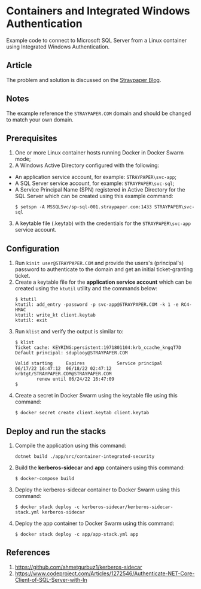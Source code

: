 # Containers and Integrated Windows Authentication
Example code to connect to Microsoft SQL Server from a Linux container using Integrated Windows Authentication.

## Article
The problem and solution is discussed on the [Straypaper Blog](https://straypaper.com/containers-and-integrated-security/).

## Notes
The example reference the `STRAYPAPER.COM` domain and should be changed to match your own domain.

## Prerequisites
1. One or more Linux container hosts running Docker in Docker Swarm mode;
2. A Windows Active Directory configured with the following:
* An application service account, for example: `STRAYPAPER\svc-app`;
* A SQL Server service account, for example: `STRAYPAPER\svc-sql`;
* A Service Principal Name (SPN) registered in Active Directory for the SQL Server which can be created using this example command: 
  ```
  $ setspn -A MSSQLSvc/sp-sql-001.straypaper.com:1433 STRAYPAPER\svc-sql
  ```
3. A keytable file (.keytab) with the credentials for the `STRAYPAPER\svc-app` service account.

## Configuration
1. Run `kinit user@STRAYPAPER.COM` and provide the users's (principal's) password to authenticate to the domain and get an initial ticket-granting ticket.
2. Create a keytable file for the __application service account__ which can be created using the `ktutil` utility and the commands below:
   ```
   $ ktutil
   ktutil: add_entry -password -p svc-app@STRAYPAPER.COM -k 1 -e RC4-HMAC
   ktutil: write_kt client.keytab
   ktutil: exit
   ```
3. Run `klist` and verify the output is similar to:
   ```
   $ klist
   Ticket cache: KEYRING:persistent:1971801104:krb_ccache_kngqT7D
   Default principal: sduplooy@STRAYPAPER.COM
 
   Valid starting     Expires            Service principal
   06/17/22 16:47:12  06/18/22 02:47:12  krbtgt/STRAYPAPER.COM@STRAYPAPER.COM
	       renew until 06/24/22 16:47:09
   $
   ```
4. Create a secret in Docker Swarm using the keytable file using this command: 
   ```
   $ docker secret create client.keytab client.keytab
   ```

## Deploy and run the stacks
1. Compile the application using this command:
   ```
   dotnet build ./app/src/container-integrated-security
   ```
2. Build the __kerberos-sidecar__ and __app__ containers using this command:
   ```
   $ docker-compose build
   ```
3. Deploy the kerberos-sidecar container to Docker Swarm using this command:
   ```
   $ docker stack deploy -c kerberos-sidecar/kerberos-sidecar-stack.yml kerberos-sidecar
   ```
4. Deploy the app container to Docker Swarm using this command:
   ```
   $ docker stack deploy -c app/app-stack.yml app
   ```

## References
1. https://github.com/ahmetgurbuz1/kerberos-sidecar
2. https://www.codeproject.com/Articles/1272546/Authenticate-NET-Core-Client-of-SQL-Server-with-In

